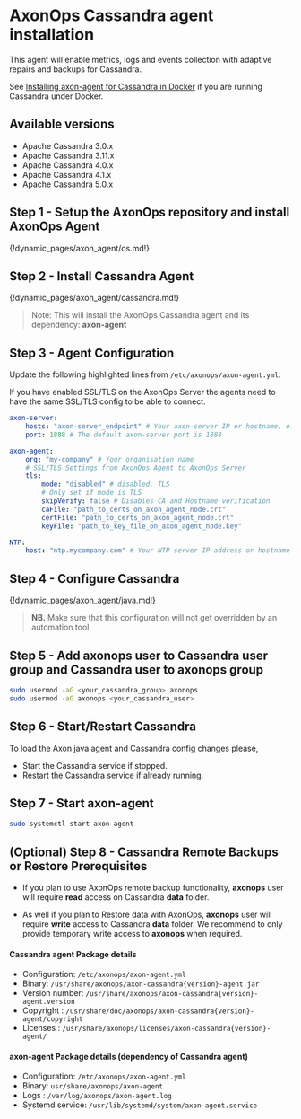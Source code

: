 # AxonOps Cassandra agent installation

This agent will enable metrics, logs and events collection with adaptive repairs and backups for Cassandra.

See [Installing axon-agent for Cassandra in Docker](docker.md) if you are running Cassandra under Docker.

## Available versions

* Apache Cassandra 3.0.x
* Apache Cassandra 3.11.x
* Apache Cassandra 4.0.x
* Apache Cassandra 4.1.x
* Apache Cassandra 5.0.x


## Step 1 - Setup the AxonOps repository and install AxonOps Agent

{!dynamic_pages/axon_agent/os.md!}

## Step 2 - Install Cassandra Agent

{!dynamic_pages/axon_agent/cassandra.md!}

> Note: This will install the AxonOps Cassandra agent and its dependency: **axon-agent**

## Step 3 - Agent Configuration

Update the following highlighted lines from `/etc/axonops/axon-agent.yml`:

If you have enabled SSL/TLS on the AxonOps Server the agents need to have the same SSL/TLS config to be able to connect.

``` yaml hl_lines="2 6"
axon-server:
    hosts: "axon-server_endpoint" # Your axon-server IP or hostname, e.g. axonops.mycompany.com
    port: 1888 # The default axon-server port is 1888

axon-agent:
    org: "my-company" # Your organisation name
    # SSL/TLS Settings from AxonOps Agent to AxonOps Server
    tls:
        mode: "disabled" # disabled, TLS
        # Only set if mode is TLS
        skipVerify: false # Disables CA and Hostname verification
        caFile: "path_to_certs_on_axon_agent_node.crt"
        certFile: "path_to_certs_on_axon_agent_node.crt"
        keyFile: "path_to_key_file_on_axon_agent_node.key"

NTP:
    host: "ntp.mycompany.com" # Your NTP server IP address or hostname 
```

## Step 4 - Configure Cassandra

{!dynamic_pages/axon_agent/java.md!}

> **NB.** Make sure that this configuration will not get overridden by an automation tool.

## Step 5 - Add axonops user to Cassandra user group and Cassandra user to axonops group

``` bash
sudo usermod -aG <your_cassandra_group> axonops
sudo usermod -aG axonops <your_cassandra_user>
```

## Step 6 - Start/Restart Cassandra

To load the Axon java agent and Cassandra config changes please,

- Start the Cassandra service if stopped.
- Restart the Cassandra service if already running.

## Step 7 - Start axon-agent
``` bash
sudo systemctl start axon-agent
```

## (Optional) Step 8 - Cassandra Remote Backups or Restore Prerequisites

* If you plan to use AxonOps remote backup functionality, **axonops** user will require **read** access on Cassandra **data** folder.

* As well if you plan to Restore data with AxonOps,  **axonops** user will require **write** access to Cassandra **data** folder. We recommend to only provide temporary write access to **axonops** when required.


#### Cassandra agent Package details

* Configuration: `/etc/axonops/axon-agent.yml`
* Binary: `/usr/share/axonops/axon-cassandra{version}-agent.jar`
* Version number: `/usr/share/axonops/axon-cassandra{version}-agent.version`
* Copyright : `/usr/share/doc/axonops/axon-cassandra{version}-agent/copyright`
* Licenses : `/usr/share/axonops/licenses/axon-cassandra{version}-agent/`

#### axon-agent Package details (dependency of Cassandra agent)

* Configuration: `/etc/axonops/axon-agent.yml`
* Binary: `usr/share/axonops/axon-agent`
* Logs : `/var/log/axonops/axon-agent.log`
* Systemd service: `/usr/lib/systemd/system/axon-agent.service`
